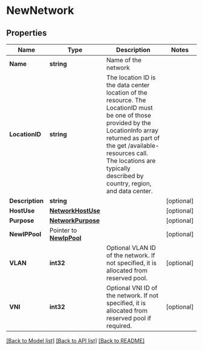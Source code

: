 # NewNetwork

## Properties

Name | Type | Description | Notes
------------ | ------------- | ------------- | -------------
**Name** | **string** | Name of the network | 
**LocationID** | **string** | The location ID is the data center location of the resource.  The LocationID must be one of those provided by the LocationInfo array returned as part of the get /available-resources call.  The locations are typically described by country, region, and data center. | 
**Description** | **string** |  | [optional] 
**HostUse** | [**NetworkHostUse**](NetworkHostUse.md) |  | [optional] 
**Purpose** | [**NetworkPurpose**](NetworkPurpose.md) |  | [optional] 
**NewIPPool** | Pointer to [**NewIpPool**](NewIPPool.md) |  | [optional] 
**VLAN** | **int32** | Optional VLAN ID of the network. If not specified, it is allocated from reserved pool. | [optional] 
**VNI** | **int32** | Optional VNI ID of the network. If not specified, it is allocated from reserved pool if required. | [optional] 

[[Back to Model list]](../README.md#documentation-for-models) [[Back to API list]](../README.md#documentation-for-api-endpoints) [[Back to README]](../README.md)


